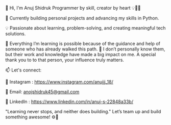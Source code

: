 👋 Hi, I'm Anuj Shidruk
Programmer by skill, creator by heart 💡👨‍💻

🚀 Currently building personal projects and advancing my skills in Python.

💡 Passionate about learning, problem-solving, and creating meaningful tech solutions.

📖 Everything I’m learning is possible because of the guidance and help of someone who has already walked this path.
🙏 I don’t personally know them, but their work and knowledge have made a big impact on me.
A special thank you to to that person, your influence truly matters.

📫 Let's connect:

📱 Instagram : https://www.instagram.com/anujjj_18/

📧 Email: anojshidruk45@gmail.com

🔗 LinkedIn : https://www.linkedin.com/in/anuj-s-22848a33b/

"Learning never stops, and neither does building."
Let’s team up and build something awesome! ⚙️🤝
